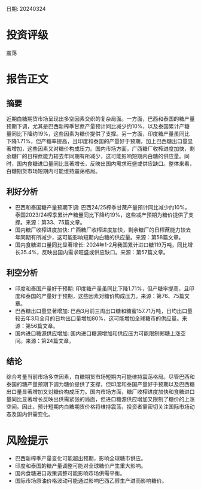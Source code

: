
日期: 20240324

# 投资评级

震荡

# 报告正文

## 摘要

近期白糖期货市场呈现出多空因素交织的复杂局面。一方面，巴西和泰国的糖产量预期下调，尤其是巴西新榨季甘蔗产量预计同比减少约10%，以及泰国累计产糖量同比下降约19%，这些因素为糖价提供了支撑。另一方面，印度糖产量虽同比下降1.71%，但产糖率提高，且印度和泰国的产量好于预期，加上巴西糖出口量显著增加，这些因素又对糖价构成压力。国内市场方面，广西糖厂收榨进度加快，剩余糖厂的日榨蔗能力较去年同期有所减少，这可能影响短期内白糖的供应量。同时，国内食糖进口量同比显著增长，反映出国内需求旺盛或供应缺口。整体来看，白糖期货市场短期内可能维持震荡格局。

## 利好分析

* 巴西和泰国糖产量预期下调: 巴西24/25榨季甘蔗产量预计同比减少约10%，泰国2023/24榨季累计产糖量同比下降约19%，这些减产预期为糖价提供了支撑。来源：第33、75篇文章。
* 国内糖厂收榨进度加快: 广西糖厂收榨进度加快，剩余糖厂的日榨蔗能力较去年同期有所减少，这可能影响短期内白糖的供应量。来源：第58篇文章。
* 国内食糖进口量同比显著增长: 2024年1-2月我国累计进口糖119万吨，同比增长35.4%，反映出国内需求旺盛或供应缺口。来源：第57篇文章。

## 利空分析

* 印度和泰国产量好于预期: 印度糖产量虽同比下降1.71%，但产糖率提高，且印度和泰国的产量好于预期，这些因素对糖价构成压力。来源：第76、75篇文章。
* 巴西糖出口量显著增加: 巴西3月前三周出口糖和糖蜜157.71万吨，日均出口量较去年3月全月的日均出口量增加80%，这可能增加全球糖市的供应量。来源：第56篇文章。
* 国内进口糖源供应增加: 国内进口糖源增加和供应压力可能限制郑糖上涨空间。来源：第24篇文章。

## 结论

综合考量当前市场多空因素，白糖期货市场短期内可能维持震荡格局。尽管巴西和泰国的糖产量预期下调为糖价提供了支撑，但印度和泰国产量好于预期以及巴西糖出口量显著增加又对糖价构成压力。国内市场方面，糖厂收榨进度加快和食糖进口量同比显著增长反映出供需紧张的局面，但进口糖源供应增加又限制了糖价的上涨空间。因此，预计短期内白糖期货价格将维持震荡，投资者需密切关注国际市场动态及国内供需变化。

# 风险提示

* 巴西新榨季产量变化可能超出预期，影响全球糖市供应。
* 印度和泰国的糖产量调整可能对全球糖价产生重大影响。
* 国内食糖进口政策调整可能影响市场供需平衡。
* 国际市场原油价格波动可能通过影响巴西乙醇生产进而影响糖价。
